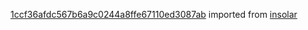 [1ccf36afdc567b6a9c0244a8ffe67110ed3087ab](https://github.com/insolar/insolar/commit/1ccf36afdc567b6a9c0244a8ffe67110ed3087ab) imported from [insolar](https://github.com/insolar/insolar)
